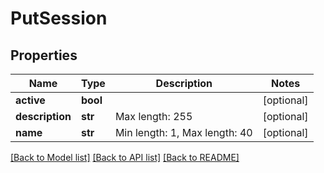 # PutSession

## Properties
Name | Type | Description | Notes
------------ | ------------- | ------------- | -------------
**active** | **bool** |  | [optional] 
**description** | **str** | Max length: 255 | [optional] 
**name** | **str** | Min length: 1, Max length: 40 | [optional] 

[[Back to Model list]](../README.md#documentation-for-models) [[Back to API list]](../README.md#documentation-for-api-endpoints) [[Back to README]](../README.md)

